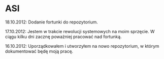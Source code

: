 ASI
======

18.10.2012: Dodanie fortunki do repozytorium.

17.10.2012: Jestem w trakcie rewolucji systemowych na moim sprzęcie. W ciągu kilku dni zacznę poważniej pracować nad fortunką.

16.10.2012: Uporządkowałem i utworzyłem na nowo repozytorium, w którym dokumentować będę moją pracę.


